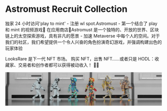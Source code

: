 # Astromust Recruit Collection

独家 24 小时访问'play to mint' - 注册 wl spot.Astromust - 第一个结合了 play 和 mint 的视频游戏👀 在应用商店📢Astromust 是一个独特的、开放的世界、区块链上的太空探索游戏，具有非凡的愿景 - 加速 Metaverse 中每个人的空间。对于我们的社区，我们希望提供一个令人兴奋的角色扮演奇幻游戏，并强调构建出色的玩家体验

LooksRare 是下一代 NFT 市场。 购买 NFT，出售 NFT……或者只是 HODL：收藏家、交易者和创作者都可以获得被动收入！ 👀💎

![23a5c1185dfefce40390bedc3698c640](23a5c1185dfefce40390bedc3698c640.webp)



